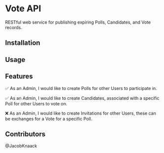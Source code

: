 # Vote API

RESTful web service for publishing expiring Polls, Candidates, and Vote records.

## Installation

## Usage

## Features

✅ As an Admin, I would like to create Polls for other Users to participate in.

✅ As an Admin, I would like to create Candidates, associated with a specific Poll for other Users to vote on.

❌ As an Admin, I would like to create Invitations for other Users, these can be exchanges for a Vote for a specific Poll.

## Contributors

@JacobKnaack
